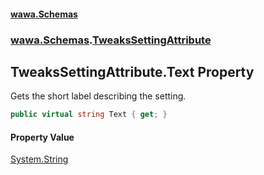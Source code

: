 #### [wawa.Schemas](index.md 'index')
### [wawa.Schemas](wawa.Schemas.md 'wawa.Schemas').[TweaksSettingAttribute](TweaksSettingAttribute.md 'wawa.Schemas.TweaksSettingAttribute')

## TweaksSettingAttribute.Text Property

Gets the short label describing the setting.

```csharp
public virtual string Text { get; }
```

#### Property Value
[System.String](https://docs.microsoft.com/en-us/dotnet/api/System.String 'System.String')